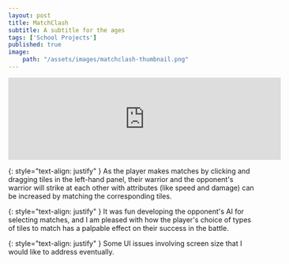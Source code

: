 ```yaml
---
layout: post
title: MatchClash
subtitle: A subtitle for the ages
tags: ['School Projects']
published: true
image: 
    path: "/assets/images/matchclash-thumbnail.png"
---
```


<center><iframe frameborder="0" src="https://itch.io/embed/3365361" width="552" height="167"><a href="https://kieronhiggs.itch.io/matchclash">MatchClash by kieronhiggs</a></iframe></center>

{: style="text-align: justify" }
As the player makes matches by clicking and dragging tiles in the left-hand panel, their warrior and the opponent's warrior will strike at each other with attributes (like speed and damage) can be increased by matching the corresponding tiles.

{: style="text-align: justify" }
It was fun developing the opponent's AI for selecting matches, and I am pleased with how the player's choice of types of tiles to match has a palpable effect on their success in the battle.

{: style="text-align: justify" }
Some UI issues involving screen size that I would like to address eventually.